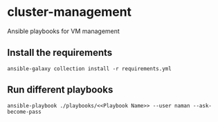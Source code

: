 # cluster-management
Ansible playbooks for VM management

## Install the requirements
```
ansible-galaxy collection install -r requirements.yml
```

## Run different playbooks
```
ansible-playbook ./playbooks/<<Playbook Name>> --user naman --ask-become-pass
```
